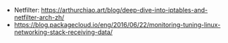 * Netfilter: https://arthurchiao.art/blog/deep-dive-into-iptables-and-netfilter-arch-zh/
* https://blog.packagecloud.io/eng/2016/06/22/monitoring-tuning-linux-networking-stack-receiving-data/
